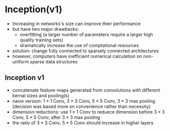 # Inception(v1)
- Increasing in networks's size can improve their performance
- but have two major drawbacks:
	- overfitting (a larger number of parameters require a larger high quality training sets)
	- dramatically increase the use of comptational resources
- solution: change fully connected to sparsely connected architectures
- however, computers have inefficient numerical calculation on non-uniform sparse data structures

## Inception v1
- concatenate feature-maps generated from convolutions with different kernal sizes and pooling(s)
- naive version: $1\times1$ Conv, $3\times3$ Conv, $5\times5$ Conv, $3\times3$ max pooling (decision was based more on convenience rather than necessity)
- dimension reductions: use $1\times1$ Conv to reduece dimension before $3\times3$ Conv, $5\times5$ Conv, after $3\times3$ max pooling
- the ratio of $3\times3$ Conv, $5\times5$ Conv should increase in higher layers